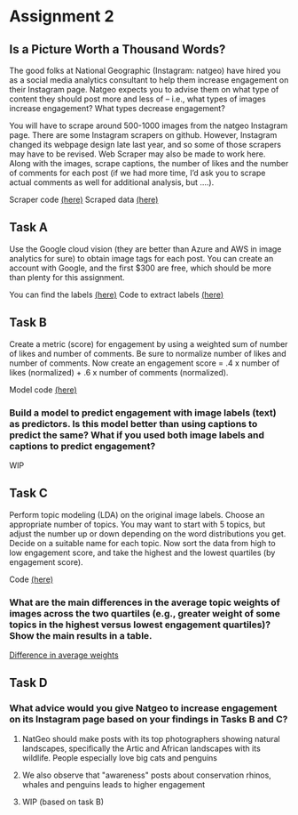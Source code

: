 # Assignment 2

## Is a Picture Worth a Thousand Words?

The good folks at National Geographic (Instagram: natgeo) have hired you as a social media analytics consultant to help them increase engagement on their Instagram page. Natgeo expects you to advise them on what type of content they should post more and less of – i.e., what types of images increase engagement? What types decrease engagement?

You will have to scrape around 500-1000 images from the natgeo Instagram page. There are some Instagram scrapers on github. However, Instagram changed its webpage design late last year, and so some of those scrapers may have to be revised. Web Scraper may also be made to work here. Along with the images, scrape captions, the number of likes and the number of comments for each post (if we had more time, I’d ask you to scrape actual comments as well for additional analysis, but ….). 

Scraper code [(here)](https://github.com/abhinaya08/social_media_analytics/blob/master/Assignment%202/Insta_scraper.ipynb)
Scraped data [(here)](https://github.com/abhinaya08/social_media_analytics/blob/master/Assignment%202/insta_caption.csv)

## Task A

Use the Google cloud vision (they are better than Azure and AWS in image analytics for sure) to obtain image tags for each post. You can create an account with Google, and the first $300 are free, which should be more than plenty for this assignment. 

You can find the labels [(here)](https://github.com/abhinaya08/social_media_analytics/blob/master/Assignment%202/gv_labels.csv)
Code to extract labels [(here)](https://github.com/abhinaya08/social_media_analytics/blob/master/Assignment%202/SMA%20-%20Google%20Vision%20Labels.ipynb)

## Task B

Create a metric (score) for engagement by using a weighted sum of number of likes and number of comments. Be sure to normalize number of likes and number of comments. Now create an engagement score = .4 x number of likes (normalized) + .6 x number of comments (normalized). 

Model code [(here)]()

### Build a model to predict engagement with image labels (text) as predictors. Is this model better than using captions to predict the same? What if you used both image labels and captions to predict engagement? 

WIP

## Task C

Perform topic modeling (LDA) on the original image labels. Choose an appropriate number of topics. You may want to start with 5 topics, but adjust the number up or down depending on the word distributions you get. Decide on a suitable name for each topic. Now sort the data from high to low engagement score, and take the highest and the lowest quartiles (by engagement score). 

Code [(here)](https://github.com/abhinaya08/social_media_analytics/blob/master/Assignment%202/C_Topic%20Modeling.ipynb)

### What are the main differences in the average topic weights of images across the two quartiles (e.g., greater weight of some topics in the highest versus lowest engagement quartiles)? Show the main results in a table. 

[Difference in average weights](taskc_1.PNG)


## Task D

### What advice would you give Natgeo to increase engagement on its Instagram page based on your findings in Tasks B and C?   

1. NatGeo should make posts with its top photographers showing natural landscapes, specifically the Artic and African landscapes with its wildlife. People especially love big cats and penguins

2. We also observe that "awareness" posts about conservation rhinos, whales and penguins leads to higher engagement

3. WIP (based on task B)

